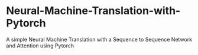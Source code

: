 # Neural-Machine-Translation-with-Pytorch
A simple Neural Machine Translation with a Sequence to Sequence Network and Attention using Pytorch
